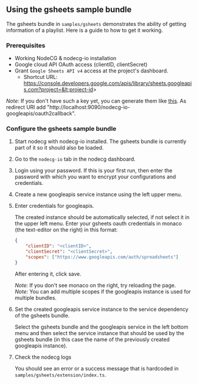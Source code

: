 ## Using the gsheets sample bundle

The gsheets bundle in `samples/gsheets` demonstrates the ability of getting information of a playlist. Here is a guide to how to get it working.

### Prerequisites

-   Working NodeCG & nodecg-io installation
-   Google cloud API OAuth access (clientID, clientSecret)
-   Grant `Google Sheets API v4` access at the project's dashboard.
    -   Shortcut URL: https://console.developers.google.com/apis/library/sheets.googleapis.com?project=&lt;project-id&gt;

_Note:_ If you don't have such a key yet, you can generate them like [this](https://developers.google.com/identity/protocols/oauth2/web-server#creatingcred). As redirect URI add "http://localhost:9090/nodecg-io-googleapis/oauth2callback".

### Configure the gsheets sample bundle

1. Start nodecg with nodecg-io installed. The gsheets bundle is currently part of it so it should also be loaded.

2. Go to the `nodecg-io` tab in the nodecg dashboard.

3. Login using your password. If this is your first run, then enter the password with which you want to encrypt your configurations and credentials.

4. Create a new googleapis service instance using the left upper menu.

5. Enter credentials for googleapis.

    The created instance should be automatically selected, if not select it in the upper left menu. Enter your gsheets oauth credentials in monaco (the text-editor on the right) in this format:

    ```json
    {
        "clientID": "<clientID>",
        "clientSecret": "<clientSecret>",
        "scopes": ["https://www.googleapis.com/auth/spreadsheets"]
    }
    ```

    After entering it, click save.

    _Note:_ If you don't see monaco on the right, try reloading the page.  
    _Note:_ You can add multiple scopes if the googleapis instance is used for multiple bundles.

6. Set the created googleapis service instance to the service dependency of the gsheets bundle.

    Select the gsheets bundle and the googleapis service in the left bottom menu and then select the service instance that should be used by the gsheets bundle (in this case the name of the previously created googleapis instance).

7. Check the nodecg logs

    You should see an error or a success message that is hardcoded in `samples/gsheets/extension/index.ts`.
